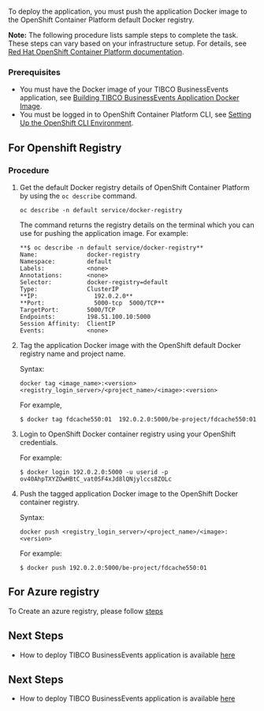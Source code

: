 To deploy the application, you must push the application Docker image to the OpenShift Container Platform default Docker registry.

**Note:** The following procedure lists sample steps to complete the task. These steps can vary based on your infrastructure setup. For details, see [Red Hat OpenShift Container Platform documentation](https://docs.openshift.com/container-platform).
### Prerequisites
-   You must have the Docker image of your TIBCO BusinessEvents application, see [Building TIBCO BusinessEvents Application Docker Image](Building%20TIBCO%20BusinessEvents%20Application%20Docker%20Image).
-   You must be logged in to OpenShift Container Platform CLI, see [Setting Up the OpenShift CLI Environment](Setting-Up-the-OpenShift-Container-Platform-CLI-Environment).

## For Openshift Registry
### Procedure
1. Get the default Docker registry details of OpenShift Container Platform by using the `oc describe` command.

   ```
   oc describe -n default service/docker-registry
   ```

   The command returns the registry details on the terminal which you can use for pushing the application image. For example:

   ```
   **$ oc describe -n default service/docker-registry**
   Name:              docker-registry
   Namespace:         default
   Labels:            <none>
   Annotations:       <none>
   Selector:          docker-registry=default
   Type:              ClusterIP
   **IP:                192.0.2.0**
   **Port:              5000-tcp  5000/TCP**
   TargetPort:        5000/TCP
   Endpoints:         198.51.100.10:5000
   Session Affinity:  ClientIP
   Events:            <none>
   ```

2. Tag the application Docker image with the OpenShift default Docker registry name and project name.

   Syntax:

   ```
   docker tag <image_name>:<version> <registry_login_server>/<project_name>/<image>:<version>
   ```

   For example,

   ```
   $ docker tag fdcache550:01  192.0.2.0:5000/be-project/fdcache550:01
   ```

3. Login to OpenShift Docker container registry using your OpenShift credentials.

   For example:

   ```
   $ docker login 192.0.2.0:5000 -u userid -p ov40AhpTXYZOwHBtC_vat0SF4xJd8lQNjylccs8ZOLc
   ```

4. Push the tagged application Docker image to the OpenShift Docker container registry.

   Syntax:

   ```
   docker push <registry_login_server>/<project_name>/<image>:<version>
   ```

   For example:

   ```
   $ docker push 192.0.2.0:5000/be-project/fdcache550:01
   ```

 ## For Azure registry

 To Create an azure registry, please follow [steps](Setting%20Up%20an%20Azure%20Container%20Registry)  

## Next Steps

* How to deploy TIBCO BusinessEvents application is available [here](deployments)


## Next Steps

* How to deploy TIBCO BusinessEvents application is available [here](deployments)